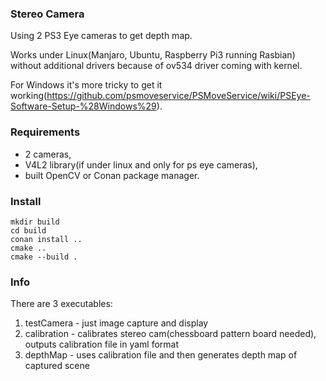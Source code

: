 ### Stereo Camera

Using 2 PS3 Eye cameras to get depth map.

Works under Linux(Manjaro, Ubuntu, Raspberry Pi3 running Rasbian) without additional drivers because of ov534 driver coming with kernel.

For Windows it's more tricky to get it working(https://github.com/psmoveservice/PSMoveService/wiki/PSEye-Software-Setup-%28Windows%29).


### Requirements
 - 2 cameras,
 - V4L2 library(if under linux and only for ps eye cameras),
 - built OpenCV or Conan package manager.
 
### Install
```
mkdir build
cd build
conan install ..
cmake ..
cmake --build .
```

### Info
There are 3 executables:
 1. testCamera - just image capture and display
 2. calibration - calibrates stereo cam(chessboard pattern board needed), outputs calibration file in yaml format
 3. depthMap - uses calibration file and then generates depth map of captured scene
 
